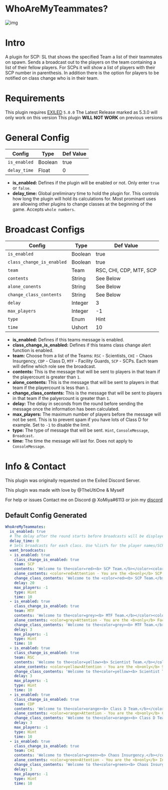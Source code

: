 # WhoAreMyTeammates?

![img](https://img.shields.io/github/downloads/XoMiya-WPC/WhoAreMyTeammates/total?style=for-the-badge)

<h1>Intro</h1>
A plugin for SCP: SL that shows the specified Team a list of their teammates on spawn.
Sends a broadcast out to the players on the team containing a list of their fellow players. For SCPs it will show a list of players with their SCP number in parenthesis. In addition there is the option for players to be notified on class change who is in their team.

<h1>Requirements</h1>

This plugin requires [EXILED](https://github.com/Exiled-Team/EXILED/releases "Exiled Releases") `5.0.0`
The Latest Release marked as 5.3.0 will only work on this version
This plugin **WILL NOT WORK** on previous versions
<h1>General Config</h1>

| Config  | Type | Def Value |
| ------------- | ------------- | ------------- |
| `is_enabled`  | Boolean  | true  |
| `delay_time`  | Float  | 0  |

* **is_enabled:** Defines if the plugin will be enabled or not. Only enter `true` or `false`.
* **delay_time:** Global preliminary time to hold the plugin for. This controls how long the plugin will hold its calculations for. Most prominant uses are allowing other plugins to change classes at the beginning of the game. Accepts `whole numbers`.

<h1>Broadcast Configs</h1>

| Config  | Type | Def Value |
| ------------- | ------------- | ------------- |
| `is_enabled`  | Boolean  | true  |
| `class_change_is_enabled`  | Boolean  | true  |
| `team` | Team | RSC, CHI, CDP, MTF, SCP |
| `contents`  | String  | See Below  |
| `alone_conents`  | String  | See Below  |
| `change_class_contents`  | String  | See Below  |
| `delay`  | Integer  | 3  |
| `max_players`  | Integer  | -1  |
| `type`  | Enum  | Hint  |
| `time`  | Ushort  | 10  |

* **is_enabled:** Defines if this teams message is enabled.
* **class_change_is_enabled:** Defines if this teams class change alert function is enabled.
* **team:** Choose from a list of the Teams: `RSC` - Scientists, `CHI` - Chaos Insurgency, `CDP` - Class D, `MTF` - Facility Guards, `SCP` - SCPs. Each team will define which role see the broadcast.
* **contents:** This is the message that will be sent to players in that team if the playercount is greater than `1`.
* **alone_contents:** This is the message that will be sent to players in that team if the playercount is less than `1`.
* **change_class_contents:** This is the message that will be sent to players in that team if the palyercount is greater than `1`.
* **delay:** The delay in seconds from the round before sending the message once the information has been calculated. 
* **max_players:** The maximum number of players before the message will not be sent. This is to prevent spam if you have lots of Class D for example. Set to `-1` to disable the limit.
* **type:** The type of message that will be sent. `Hint`, `ConsoleMessage`, `Broadcast`.
* **time:** The time the message will last for. Does not apply to `ConsoleMessage`.


<h1>Info & Contact</h1>
This plugin was originally requested on the Exiled Discord Server.

This plugin was made with love by @TheUltiOne & Myself

For help or issues Contact me on Discord @ XoMiya#6113 or join my [discord](https://discord.gg/js4W9M5Csq "Miya's Kitchen")


<h2>Default Config Generated</h2>

```yaml
WhoAreMyTeammates:
  is_enabled: true
  # The delay after the round starts before broadcasts will be displayed.
  delay_time: 0
  # Sets broadcasts for each class. Use %list% for the player names/SCP names and %count% for number of teammates
  wamt_broadcasts:
  - is_enabled: true
    class_change_is_enabled: true
    team: SCP
    contents: 'Welcome to the<color=red><b> SCP Team.</b></color><color=aqua> The following SCPs are on this team: </color><color=red>%list%</color>'
    alone_contents: <color=red>Attention - You are the <b>only</b> SCP This game. Good Luck.</color>
    change_class_contents: 'Welcome to the <color=red><b> SCP Team.</b></color><color=aqua> The following SCPs are on this team: </color><color=red>%list%</color>'
    delay: 20
    max_players: -1
    type: Hint
    time: 10
  - is_enabled: true
    class_change_is_enabled: true
    team: MTF
    contents: 'Welcome to the<color=grey><b> MTF Team.</b></color><color=aqua> The following Guards are on this team: </color><color=grey>%list%</color>'
    alone_contents: <color=grey>Attention - You are the <b>only</b> Facility Guard this game. Good Luck.</color>
    change_class_contents: 'Welcome to the<color=grey><b> MTF Team.</b></color><color=aqua> The following Guards are on this team: </color><color=grey>%list%</color>'
    delay: 3
    max_players: -1
    type: Hint
    time: 10
  - is_enabled: true
    class_change_is_enabled: true
    team: RSC
    contents: 'Welcome to the<color=yellow><b> Scientist Team.</b></color><color=aqua> These are your partners in science: </color><color=yellow>%list%</color>'
    alone_contents: <color=yellow>Attention - You are the <b>only</b> Scientist this game. Good Luck.</color>
    change_class_contents: 'Welcome to the<color=yellow><b> Scientist Team.</b></color><color=aqua> These are your partners in science: </color><color=yellow>%list%</color>'
    delay: 3
    max_players: -1
    type: Hint
    time: 10
  - is_enabled: true
    class_change_is_enabled: true
    team: CDP
    contents: 'Welcome to the<color=orange><b> Class D Team.</b></color> The following class Ds are on this team: <color=orange>%list%</color>'
    alone_contents: <color=orange>Attention - You are the <b>only</b> Class D Personnel this game. Good Luck.</color>
    change_class_contents: 'Welcome to the<color=orange><b> Class D Team.</b></color> The following class Ds are on this team: <color=orange>%list%</color>'
    delay: 3
    max_players: -1
    type: Hint
    time: 10
  - is_enabled: true
    class_change_is_enabled: true
    team: CHI
    contents: 'Welcome to the<color=green><b> Chaos Insurgency.</b></color> The following players are your comrades: <color=green>%list%</color>'
    alone_contents: <color=green>Attention - You are the <b>only</b> Insurgent this game. Good Luck.</color>
    change_class_contents: 'Welcome to the<color=green><b> Chaos Insurgency.</b></color> The following players are your comrades: <color=green>%list%</color>'
    delay: 3
    max_players: -1
    type: Hint
    time: 10
```

